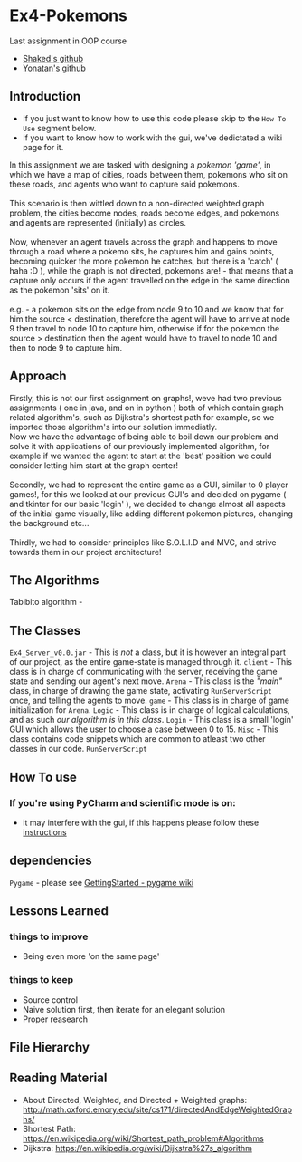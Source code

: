 # Ex4-Pokemons

Last assignment in OOP course

* [Shaked's github](https://github.com/20shaked20)
* [Yonatan's github](https://github.com/Teklar223)

## Introduction
- If you just want to know how to use this code please skip to the ``` How To Use ``` segment below.
- If you want to know how to work with the gui, we've dedictated a wiki page for it.

In this assignment we are tasked with designing a *pokemon 'game'*, in which we have a map of cities, roads between them, pokemons who sit on these roads, and agents who want to capture said pokemons. </br> </br>
This scenario is then wittled down to a non-directed weighted graph problem, the cities become nodes, roads become edges, and pokemons and agents are represented (initially) as circles. </br> </br>
Now, whenever an agent travels across the graph and happens to move through a road where a pokemo sits, he captures him and gains points, becoming quicker the more pokemon he catches, but there is a 'catch' ( haha :D ), while the graph is not directed, pokemons are! - that means that a capture only occurs if the agent travelled on the edge in the same direction as the pokemon 'sits' on it. </br> </br>
e.g. - a pokemon sits on the edge from node 9 to 10 and we know that for him the source < destination, therefore the agent will have to arrive at node 9 then travel to node 10 to capture him, otherwise if for the pokemon the source > destination then the agent would have to travel to node 10 and then to node 9 to capture him.

## Approach
Firstly, this is not our first assignment on graphs!, weve had two previous assignments ( one in java, and on in python ) both of which contain graph related algorithm's, such as Dijkstra's shortest path for example, so we imported those algorithm's into our solution immediatly. </br>
Now we have the advantage of being able to boil down our problem and solve it with applications of our previously implemented algorithm, for example if we wanted the agent to start at the 'best' position we could consider letting him start at the graph center!
</br> </br>
Secondly, we had to represent the entire game as a GUI, similar to 0 player games!, for this we looked at our previous GUI's and decided on pygame ( and tkinter for our basic 'login' ), we decided to change almost all aspects of the initial game visually, like adding different pokemon pictures, changing the background etc...
</br> </br>
Thirdly, we had to consider principles like S.O.L.I.D and MVC, and strive towards them in our project architecture!

## The Algorithms
Tabibito algorithm -

## The Classes
``` Ex4_Server_v0.0.jar ``` - This is *not* a class, but it is however an integral part of our project, as the entire game-state is managed through it.
``` client ``` - This class is in charge of communicating with the server, receiving the game state and sending our agent's next move.
``` Arena ``` - This class is the *"main"* class, in charge of drawing the game state, activating ``` RunServerScript ``` once, and telling the agents to move.
``` game ``` - This class is in charge of game initialization for ``` Arena ```.
``` Logic ``` - This class is in charge of logical calculations, and as such *our algorithm is in this class*. 
``` Login ``` - This class is a small 'login' GUI which allows the user to choose a case between 0 to 15.
``` Misc ``` - This class contains code snippets which are common to atleast two other classes in our code.
``` RunServerScript ```


## How To use

### If you're using PyCharm and scientific mode is on:
* it may interfere with the gui, if this happens please follow these [instructions](https://stackoverflow.com/questions/48384041/pycharm-how-to-remove-sciview)

## dependencies

``` Pygame ```  - please see [GettingStarted - pygame wiki](https://www.pygame.org/wiki/GettingStarted)

## Lessons Learned
### things to improve
- Being even more 'on the same page'

### things to keep
- Source control
- Naive solution first, then iterate for an elegant solution
- Proper reasearch

## File Hierarchy


## Reading Material
- About Directed, Weighted, and Directed + Weighted graphs: http://math.oxford.emory.edu/site/cs171/directedAndEdgeWeightedGraphs/
- Shortest Path: https://en.wikipedia.org/wiki/Shortest_path_problem#Algorithms
- Dijkstra: https://en.wikipedia.org/wiki/Dijkstra%27s_algorithm
